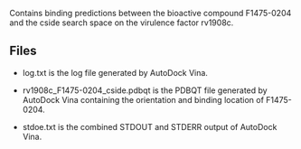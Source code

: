 Contains binding predictions between the bioactive compound F1475-0204 and the cside search space on the virulence factor rv1908c.

## Files

- log.txt is the log file generated by AutoDock Vina.

- rv1908c_F1475-0204_cside.pdbqt is the PDBQT file generated by AutoDock Vina containing the orientation and binding location of F1475-0204.

- stdoe.txt is the combined STDOUT and STDERR output of AutoDock Vina.

